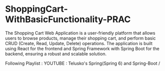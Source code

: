 # ShoppingCart-WithBasicFunctionality-PRAC
The Shopping Cart Web Application is a user-friendly platform that allows users to browse products, manage their shopping cart, and perform basic CRUD (Create, Read, Update, Delete) operations. The application is built using React for the frontend and Spring Framework with Spring Boot for the backend, ensuring a robust and scalable solution.

Following Playlist : 
YOUTUBE : Telusko's Spring(Spring 6) and Spring-Boot /
